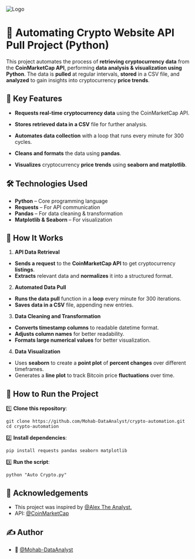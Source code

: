 
![Logo](https://academy-public.coinmarketcap.com/optimized-uploads/de634d76314b44a5a2f79357c6b9f9a7.jpg)


# 🚀 Automating Crypto Website API Pull Project (Python)

This project automates the process of **retrieving cryptocurrency data** from the **CoinMarketCap API**, performing **data analysis & visualization using Python**. The data is **pulled** at regular intervals, **stored** in a CSV file, and **analyzed** to gain insights into cryptocurrency **price trends**.

## 📌 Key Features
- **Requests real-time cryptocurrency data** using the CoinMarketCap API.

- **Stores retrieved data in a CSV** file for further analysis.

- **Automates data collection** with a loop that runs every minute for 300 cycles.

- **Cleans and formats** the data using **pandas**.

- **Visualizes** cryptocurrency **price trends** using **seaborn and matplotlib**.
## 🛠️ Technologies Used
- **Python** – Core programming language
- **Requests** – For API communication
- **Pandas** – For data cleaning & transformation
- **Matplotlib & Seaborn** – For visualization
## 🚀 How It Works

1. **API Data Retrieval**
- **Sends a request** to the **CoinMarketCap API** to get cryptocurrency **listings**.
- **Extracts** relevant data and **normalizes** it into a structured format.

2. **Automated Data Pull**
- **Runs the data pull** function in a **loop** every minute for 300 iterations.
- **Saves data in a CSV** file, appending new entries.

3. **Data Cleaning and Transformation**
- **Converts timestamp columns** to readable datetime format.
- **Adjusts column names** for better readability.
- **Formats large numerical values** for better visualization.

4. **Data Visualization**
- Uses **seaborn** to create a **point plot** of **percent changes** over different timeframes.
- Generates a **line plot** to track Bitcoin price **fluctuations** over time.

## 🚀 How to Run the Project
1️⃣ **Clone this repository**:

    git clone https://github.com/Mohab-DataAnalyst/crypto-automation.git
    cd crypto-automation

2️⃣ **Install dependencies**:

    pip install requests pandas seaborn matplotlib

3️⃣ **Run the script**:

    python "Auto Crypto.py"

## 📎 Acknowledgements
- This project was inspired by [@Alex The Analyst.](https://youtu.be/KB2CtEDrglY?si=tUicFLHChz7cj1Vo)
- API: [@CoinMarketCap](https://coinmarketcap.com/api/)

## ✍️ Author
- 👤 [@Mohab-DataAnalyst](https://github.com/Mohab-DataAnalyst)
